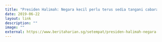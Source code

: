 ```yaml
---
title: "Presiden Halimah: Negara kecil perlu terus sedia tangani cabaran luar"
date: 2019-06-22
layout: link
description: ""
image: ""
external: https://www.beritaharian.sg/setempat/presiden-halimah-negara-kecil-perlu-terus-sedia-tangani-cabaran-luar
---
```


